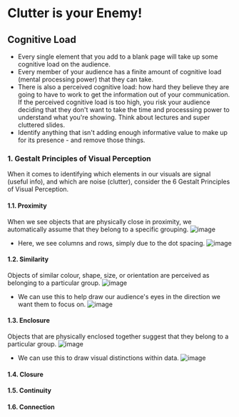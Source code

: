 # Clutter is your Enemy!

## Cognitive Load
- Every single element that you add to a blank page will take up some cognitive load on the audience.
- Every member of your audience has a finite amount of cognitive load (mental processing power) that they can take.
- There is also a perceived cognitive load: how hard they believe they are going to have to work to get the information out of your communication. If the perceived cognitive load is too high, you risk your audience deciding that they don't want to take the time and processsing power to understand what you're showing. Think about lectures and super cluttered slides.
- Identify anything that isn't adding enough informative value to make up for its presence - and remove those things. 

### 1. Gestalt Principles of Visual Perception
When it comes to identifying which elements in our visuals are signal (useful info), and which are noise (clutter), consider the 6 Gestalt Principles of Visual Perception.

#### 1.1. Proximity
When we see objects that are physically close in proximity, we automatically assume that they belong to a specific grouping.
![image](https://github.com/alexlee2000/storytelling_with_data/assets/43845085/30d31689-cd6b-44a9-97a4-3f43c6c4e707)

- Here, we see columns and rows, simply due to the dot spacing.
![image](https://github.com/alexlee2000/storytelling_with_data/assets/43845085/03e3da9a-dd34-4c96-b715-be7e52426fca)

#### 1.2. Similarity
Objects of similar colour, shape, size, or orientation are perceived as belonging to a particular group. 
![image](https://github.com/alexlee2000/storytelling_with_data/assets/43845085/6dcab953-31e9-48c9-9b86-a03d7bbb8a71)

- We can use this to help draw our audience's eyes in the direction we want them to focus on.
![image](https://github.com/alexlee2000/storytelling_with_data/assets/43845085/10886f72-2eaa-4fef-8cf7-23c021324e6e)

#### 1.3. Enclosure
Objects that are physically enclosed together suggest that they belong to a particular group. 
![image](https://github.com/alexlee2000/storytelling_with_data/assets/43845085/51643265-d4a3-4789-b369-c7073e66d962)

- We can use this to draw visual distinctions within data.
![image](https://github.com/alexlee2000/storytelling_with_data/assets/43845085/1a56c4e0-b1ac-48b9-9e9c-c13eb171bc45)


#### 1.4. Closure

#### 1.5. Continuity

#### 1.6. Connection

